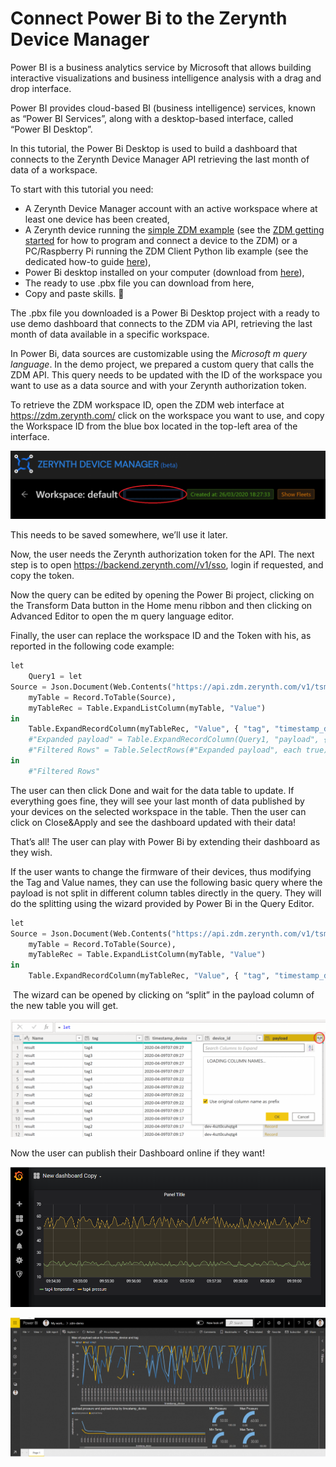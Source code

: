 # Connect Power Bi to the Zerynth Device Manager

Power BI is a business analytics service by Microsoft that allows building interactive visualizations and business intelligence analysis with a drag and drop interface.

Power BI provides cloud-based BI (business intelligence) services, known as “Power BI Services”, along with a desktop-based interface, called “Power BI Desktop”.

In this tutorial, the Power Bi Desktop is used to build a dashboard that connects to the Zerynth Device Manager API retrieving the last month of data of a workspace.

To start with this tutorial you need:

- A Zerynth Device Manager account with an active workspace where at least one device has been created,
- A Zerynth device running the [simple ZDM example](https://docs.zerynth.com/latest/reference/libs/zerynth/zdm/docs/examples/#simple-zdm) (see the [ZDM getting started](https://www.zerynth.com/blog/docs/zdm/getting-started/) for how to program and connect a device to the ZDM) or a PC/Raspberry Pi running the ZDM Client Python lib example (see the dedicated how-to guide [here](https://docs.zerynth.com/latest/deploy/getting_started_with_rpi/)),
- Power Bi desktop installed on your computer (download from [here](https://www.zerynth.com/download/15669/)),
- The ready to use .pbx file you can download from here,
- Copy and paste skills. 🙂

The .pbx file you downloaded is a Power Bi Desktop project with a ready to use demo dashboard that connects to the ZDM via API, retrieving the last month of data available in a specific workspace. 

In Power Bi, data sources are customizable using the *Microsoft m query language*. In the demo project, we prepared a custom query that calls the ZDM API. This query needs to be updated with the ID of the workspace you want to use as a data source and with your Zerynth authorization token.

To retrieve the ZDM workspace ID, open the ZDM web interface at https://zdm.zerynth.com/ click on the workspace you want to use, and copy the Workspace ID from the blue box located in the top-left area of the interface.

![](img/WorkspaceID.png)

This needs to be saved somewhere, we’ll use it later.

Now, the user needs the Zerynth authorization token for the API. The next step is to open https://backend.zerynth.com//v1/sso, login if requested, and copy the token.

Now the query can be edited by opening the Power Bi project, clicking on the Transform Data button in the Home menu ribbon and then clicking on Advanced Editor to open the m query language editor.

Finally, the user can replace the workspace ID and the Token with his, as reported in the following code example:

```python
let
    Query1 = let
Source = Json.Document(Web.Contents("https://api.zdm.zerynth.com/v1/tsmanager/workspace/REPLACE-WITH-YOUR-WORKSPACE-ID?sort=-timestamp_device&size=-1&start=" & DateTime.ToText(Date.AddMonths(DateTime.LocalNow(), -1), "yyyy-MM-ddT00:00:00Z") &"&end=" & DateTime.ToText(DateTime.LocalNow(), "yyyy-MM-ddThh:mm:ssZ"), [Headers=[Authorization="Bearer REPLACE-WITH-YOUR-VERY-LONG-TOKEN"]])),
    myTable = Record.ToTable(Source),
    myTableRec = Table.ExpandListColumn(myTable, "Value")
in
    Table.ExpandRecordColumn(myTableRec, "Value", { "tag", "timestamp_device", "device_id", "payload" }),
    #"Expanded payload" = Table.ExpandRecordColumn(Query1, "payload", {"temp", "pressure", "value"}, {"payload.temp", "payload.pressure", "payload.value"}),
    #"Filtered Rows" = Table.SelectRows(#"Expanded payload", each true)
in
    #"Filtered Rows"
```

The user can then click Done and wait for the data table to update.
If everything goes fine, they will see your last month of data published by your devices on the selected workspace in the table. Then the user can click on Close&Apply and see the dashboard updated with their data!

That’s all! The user can play with Power Bi by extending their dashboard as they wish.

If the user wants to change the firmware of their devices, thus modifying the Tag and Value names, they can use the following basic query where the payload is not split in different column tables directly in the query. They will do the splitting using the wizard provided by Power Bi in the Query Editor.


```python
let
Source = Json.Document(Web.Contents("https://api.zdm.zerynth.com/v1/tsmanager/workspace/REPLACE-WITH-YOUR-WORKSPACE-ID-HERE?sort=-timestamp_device&size=-1&start=" & DateTime.ToText(Date.AddMonths(DateTime.LocalNow(), -1), "yyyy-MM-ddT00:00:00Z") &"&end=" & DateTime.ToText(DateTime.LocalNow(), "yyyy-MM-ddThh:mm:ssZ"), [Headers=[Authorization="Bearer REPLACE-WITH-YOUR-SUPER-LONG-TOKEN-HERE"]])),
    myTable = Record.ToTable(Source),
    myTableRec = Table.ExpandListColumn(myTable, "Value")
in
    Table.ExpandRecordColumn(myTableRec, "Value", { "tag", "timestamp_device", "device_id", "payload" })
```
​
The wizard can be opened by clicking on “split” in the payload column of the new table you will get.

![](img/wizard.png)

Now the user can publish their Dashboard online if they want!

![](img/dashboard.png)

![](img/ZDMdemo.png)
